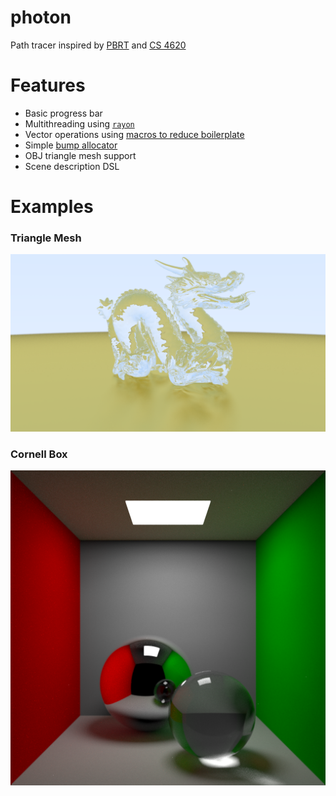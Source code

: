 # photon

Path tracer inspired by [PBRT][1] and [CS 4620][7]

# Features

- Basic progress bar
- Multithreading using [`rayon`][2]
- Vector operations using [macros to reduce boilerplate][3]
- Simple [bump allocator][4]
- OBJ triangle mesh support
- Scene description DSL

# Examples

### Triangle Mesh

![Triangle mesh][5]

### Cornell Box

![Cornell box][6]

[1]: https://www.pbrt.org/
[2]: https://github.com/rayon-rs/rayon
[3]: src/geometry/vec.rs
[4]: src/arena.rs
[5]: renders/dragon.png
[6]: renders/cornell-box.png
[7]: http://www.cs.cornell.edu/courses/cs4620/2018fa/

